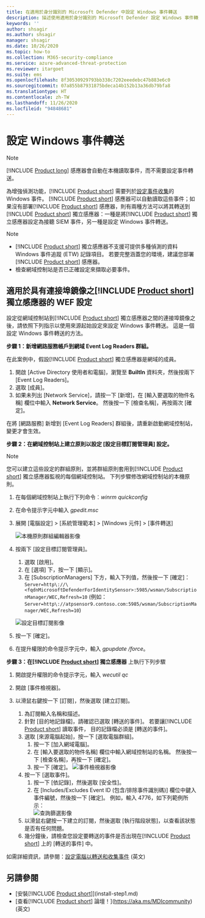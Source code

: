 ```yaml
---
title: 在適用於身分識別的 Microsoft Defender 中設定 Windows 事件轉送
description: 描述使用適用於身分識別的 Microsoft Defender 設定 Windows 事件轉送的選項
keywords: ''
author: shsagir
ms.author: shsagir
manager: shsagir
ms.date: 10/26/2020
ms.topic: how-to
ms.collection: M365-security-compliance
ms.service: azure-advanced-threat-protection
ms.reviewer: itargoet
ms.suite: ems
ms.openlocfilehash: 8f30530929793bb338c7202eeedebc47b883e6c0
ms.sourcegitcommit: 07a855b87931875bdeca14b152b13a36db79bfa8
ms.translationtype: HT
ms.contentlocale: zh-TW
ms.lasthandoff: 11/26/2020
ms.locfileid: "94848681"
---
```

# <a name="configuring-windows-event-forwarding"></a>設定 Windows 事件轉送

> [!NOTE]
> [!INCLUDE [Product long](includes/product-long.md)] 感應器會自動在本機讀取事件，而不需要設定事件轉送。

為增強偵測功能，[!INCLUDE [Product short](includes/product-short.md)] 需要列於[設定事件收集](configure-windows-event-collection.md#configure-event-collection)的 Windows 事件。 [!INCLUDE [Product short](includes/product-short.md)] 感應器可以自動讀取這些事件；如果沒有部署[!INCLUDE [Product short](includes/product-short.md)] 感應器，則有兩種方法可以將其轉送到[!INCLUDE [Product short](includes/product-short.md)] 獨立感應器：一種是將[!INCLUDE [Product short](includes/product-short.md)] 獨立感應器設定為接聽 SIEM 事件，另一種是設定 Windows 事件轉送。

> [!NOTE]
>
> - [!INCLUDE [Product short](includes/product-short.md)] 獨立感應器不支援可提供多種偵測的資料 Windows 事件追蹤 (ETW) 記錄項目。 若要完整涵蓋您的環境，建議您部署[!INCLUDE [Product short](includes/product-short.md)] 感應器。
> - 檢查網域控制站是否已正確設定來擷取必要事件。

## <a name="wef-configuration-for-product-short-standalone-sensors-with-port-mirroring"></a>適用於具有連接埠鏡像之[!INCLUDE [Product short](includes/product-short.md)] 獨立感應器的 WEF 設定

設定從網域控制站到[!INCLUDE [Product short](includes/product-short.md)] 獨立感應器之間的連接埠鏡像之後，請依照下列指示以使用來源起始設定來設定 Windows 事件轉送。 這是一個設定 Windows 事件轉送的方法。

**步驟 1：新增網路服務帳戶到網域 Event Log Readers 群組。**

在此案例中，假設[!INCLUDE [Product short](includes/product-short.md)] 獨立感應器是網域的成員。

1. 開啟 [Active Directory 使用者和電腦]，瀏覽至 **BuiltIn** 資料夾，然後按兩下 [Event Log Readers]。
1. 選取 [成員]。
1. 如果未列出 [Network Service]，請按一下 [新增]，在 [輸入要選取的物件名稱] 欄位中輸入 **Network Service**。 然後按一下 [檢查名稱]，再按兩次 [確定]。

在將 [網路服務] 新增到 [Event Log Readers] 群組後，請重新啟動網域控制站，變更才會生效。

**步驟 2：在網域控制站上建立原則以設定 [設定目標訂閱管理員] 設定。**

> [!Note]
> 您可以建立這些設定的群組原則，並將群組原則套用到[!INCLUDE [Product short](includes/product-short.md)] 獨立感應器監視的每個網域控制站。 下列步驟修改網域控制站的本機原則。

1. 在每個網域控制站上執行下列命令︰*winrm quickconfig*
1. 在命令提示字元中輸入 *gpedit.msc*
1. 展開 [電腦設定] > [系統管理範本] > [Windows 元件] > [事件轉送]

    ![本機原則群組編輯器影像](media/wef-1-local-group-policy-editor.png)

1. 按兩下 [設定目標訂閱管理員]。

    1. 選取 [啟用]。
    1. 在 [選項] 下，按一下 [顯示]。
    1. 在 [SubscriptionManagers] 下方，輸入下列值，然後按一下 [確定]：`Server=http\://\<fqdnMicrosoftDefenderForIdentitySensor>:5985/wsman/SubscriptionManager/WEC,Refresh=10` (例如：`Server=http\://atpsensor9.contoso.com:5985/wsman/SubscriptionManager/WEC,Refresh=10`)

    ![設定目標訂閱影像](media/wef-2-config-target-sub-manager.png)

1. 按一下 [確定]。
1. 在提升權限的命令提示字元中，輸入 *gpupdate /force*。

**步驟 3：在[!INCLUDE [Product short](includes/product-short.md)] 獨立感應器** 上執行下列步驟

1. 開啟提升權限的命令提示字元，輸入 *wecutil qc*
1. 開啟 [事件檢視器]。
1. 以滑鼠右鍵按一下 [訂閱]，然後選取 [建立訂閱]。

    1. 為訂閱輸入名稱和描述。
    1. 針對 [目的地記錄檔]，請確認已選取 [轉送的事件]。 若要讓[!INCLUDE [Product short](includes/product-short.md)] 讀取事件， 目的記錄檔必須是 [轉送的事件]。
    1. 選取 [來源電腦起始]，按一下 [選取電腦群組]。
        1. 按一下 [加入網域電腦]。
        1. 在 [輸入要選取的物件名稱] 欄位中輸入網域控制站的名稱。 然後按一下 [檢查名稱]，再按一下 [確定]。
        1. 按一下 [確定]。
        ![事件檢視器影像](media/wef-3-event-viewer.png)
    1. 按一下 [選取事件]。
        1. 按一下 [依記錄]，然後選取 [安全性]。
        1. 在 [Includes/Excludes Event ID (包含/排除事件識別碼)] 欄位中鍵入事件編號，然後按一下 [確定]。 例如，輸入 4776，如下列範例所示：<br/>
        ![查詢篩選影像](media/wef-4-query-filter.png)
    1. 以滑鼠右鍵按一下建立的訂閱，然後選取 [執行階段狀態]，以查看該狀態是否有任何問題。
    1. 幾分鐘後，請檢查您設定要轉送的事件是否出現在[!INCLUDE [Product short](includes/product-short.md)] 上的 [轉送的事件] 中。

如需詳細資訊，請參閱：[設定電腦以轉送和收集事件](/previous-versions/windows/it-pro/windows-server-2008-R2-and-2008/cc748890(v=ws.11)) \(英文\)

## <a name="see-also"></a>另請參閱

- [安裝[!INCLUDE [Product short](includes/product-short.md)]](install-step1.md)
- [查看[!INCLUDE [Product short](includes/product-short.md)] 論壇！](https://aka.ms/MDIcommunity)\(英文\)
